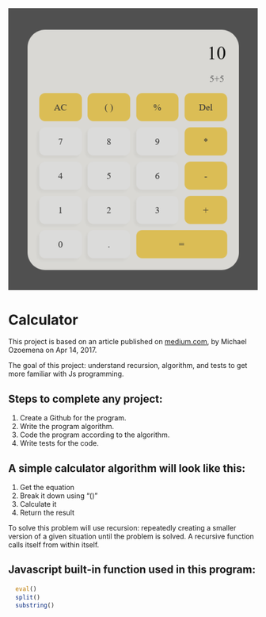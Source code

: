 <img class="text-center" src="/assets/preview.png">

# Calculator

This project is based on an article published on <a href="https://medium.com/afwican-dev/building-a-calculator-9d05e45d113a">medium.com</a>, by Michael Ozoemena on Apr 14, 2017.

The goal of this project: understand recursion, algorithm, and tests to get more familiar with Js programming.

## Steps to complete any project:
<ol>
  <li>Create a Github for the program.</li>
  <li>Write the program algorithm.</li>
  <li>Code the program according to the algorithm.</li>
  <li>Write tests for the code.</li>
</ol>

## A simple calculator algorithm will look like this:
<ol>
  <li>Get the equation</li>
  <li>Break it down using “()”</li>
  <li>Calculate it</li>
  <li>Return the result</li>
</ol>

To solve this problem will use recursion: repeatedly creating a smaller version of a given situation until the problem is solved. A recursive function calls itself from within itself.

## Javascript built-in function used in this program:
```javascript
  eval()
  split()
  substring()
```
